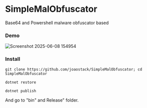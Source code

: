 # SimpleMalObfuscator
Base64 and Powershell malware obfuscator based

### Demo
![Screenshot 2025-06-08 154954](https://github.com/user-attachments/assets/8be143a0-56e0-466e-8864-c20ac56d4252)

### Install
```
git clone https://github.com/joaostack/SimpleMalObfuscator; cd SimpleMalObfuscator
```

```
dotnet restore
```

```
dotnet publish
```

And go to "bin" and Release" folder.
